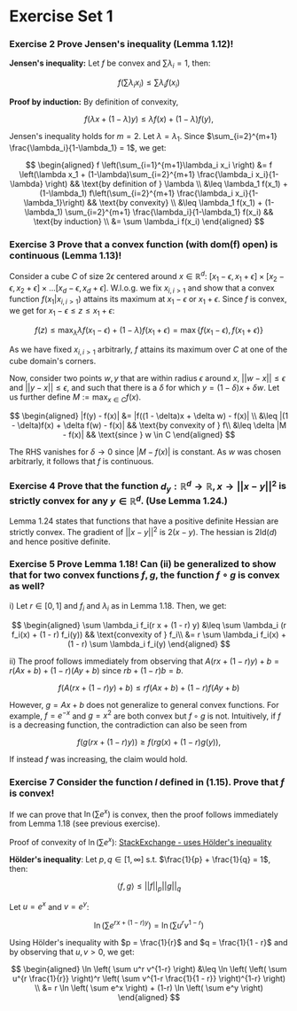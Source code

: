 # Exercise Set 1

### Exercise 2 Prove Jensen's inequality (Lemma 1.12)!

**Jensen's inequality:** Let $f$ be convex and $\sum{\lambda_i} = 1$, then:

$$
f \left(\sum \lambda_i x_i \right ) \leq \sum \lambda_i f(x_i)
$$

**Proof by induction:** By definition of convexity, 

$$f(\lambda x + (1 - \lambda)y) \leq \lambda f(x) + (1 - \lambda) f(y),$$

Jensen's inequality holds for $m=2$. Let $\lambda = \lambda_1$. Since $\sum_{i=2}^{m+1} \frac{\lambda_i}{1-\lambda_1} = 1$, we get:

$$
\begin{aligned}
f \left(\sum_{i=1}^{m+1}\lambda_i x_i \right) &= f \left(\lambda x_1 + (1-\lambda)\sum_{i=2}^{m+1} \frac{\lambda_i x_i}{1-\lambda} \right) && \text{by definition of } \lambda \\
&\leq \lambda_1 f(x_1) + (1-\lambda_1) f\left(\sum_{i=2}^{m+1} \frac{\lambda_i x_i}{1-\lambda_1}\right) && \text{by convexity} \\
&\leq \lambda_1 f(x_1) + (1-\lambda_1) \sum_{i=2}^{m+1} \frac{\lambda_i}{1-\lambda_1} f(x_i) && \text{by induction} \\
&= \sum \lambda_i f(x_i)
\end{aligned}
$$

### Exercise 3 Prove that a convex function (with dom(f) open) is continuous (Lemma 1.13)!

Consider a cube $C$ of size $2\epsilon$ centered around $x \in \mathbb{R}^d$: $[x_1 - \epsilon, x_1 + \epsilon] \times [x_2 - \epsilon, x_2 + \epsilon] \times \dots [x_d - \epsilon, x_d + \epsilon]$. W.l.o.g. we fix $x_{i, i > 1}$ and show that a convex function $f(x_1 | x_{i, i > 1})$ attains its maximum at $x_1 - \epsilon$ or $x_1 + \epsilon$. Since $f$ is convex, we get for $x_1 - \epsilon \leq z \leq x_1 + \epsilon$: 

$$
f(z) \leq \max_\lambda{\lambda f(x_1-\epsilon) + (1-\lambda)f(x_1+\epsilon)} = \max\{f(x_1-\epsilon), f(x_1+\epsilon)\}
$$

As we have fixed $x_{i, i > 1}$ arbitrarly, $f$ attains its maximum over $C$ at one of the cube domain's corners.

Now, consider two points $w, y$ that are within radius $\epsilon$ around $x$, $|| w - x || \leq \epsilon$ and $|| y - x || \leq \epsilon$, and such that there is a $\delta$ for which $y = (1 - \delta)x + \delta w$. Let us further define $M := \max_{x \in C} f(x)$.

$$
\begin{aligned}
|f(y) - f(x)| &= |f((1 - \delta)x + \delta w) - f(x)| \\
&\leq |(1 - \delta)f(x) + \delta f(w) - f(x)| && \text{by convexity of } f\\
&\leq \delta |M - f(x)| && \text{since } w \in C
\end{aligned}
$$

The RHS vanishes for $\delta \rightarrow 0$ since $|M - f(x)|$ is constant. As $w$ was chosen arbitrarly, it follows that $f$ is continuous.

### Exercise 4 Prove that the function $d_y : \mathbb{R}^d \rightarrow \mathbb{R}, x \rightarrow ||x - y||^2$ is strictly convex for any $y \in \mathbb{R}^d$. (Use Lemma 1.24.)

Lemma 1.24 states that functions that have a positive definite Hessian are strictly convex. The gradient of $||x - y||^2$ is $2 (x - y)$. The hessian is $2 \text{Id}(d)$ and hence positive definite.

### Exercise 5 Prove Lemma 1.18! Can (ii) be generalized to show that for two convex functions $f, g$, the function $f \circ g$ is convex as well?

i) Let $r \in [0, 1]$ and $f_i$ and $\lambda_i$ as in Lemma 1.18. Then, we get:

$$
\begin{aligned}
\sum \lambda_i f_i(r x + (1 - r) y) &\leq \sum \lambda_i (r f_i(x) + (1 - r) f_i(y)) && \text{convexity of } f_i\\
&= r \sum \lambda_i f_i(x) + (1 - r) \sum \lambda_i f_i(y)
\end{aligned}
$$

ii) The proof follows immediately from observing that $A(rx + (1-r)y) + b = r(Ax + b) + (1- r)(Ay+b)$ since $rb + (1-r)b = b$.

$$
f(A(rx + (1-r)y) + b) \leq r f(Ax+b) + (1 - r) f(Ay+b)
$$

However, $g = Ax+b$ does not generalize to general convex functions. For example, $f = e^{-x}$ and $g = x^2$ are both convex but $f \circ g$ is not. Intuitively, if $f$ is a decreasing function, the contradiction can also be seen from

$$
f(g(rx + (1-r)y)) \geq f(rg(x) + (1-r)g(y)),
$$

If instead $f$ was increasing, the claim would hold.

### Exercise 7 Consider the function $l$ defined in (1.15). Prove that $f$ is convex!

If we can prove that $\ln \left( \sum e^x \right)$ is convex, then the proof follows immediately from Lemma 1.18 (see previous exercise).

Proof of convexity of $\ln \left( \sum e^x \right)$: 
[StackExchange - uses Hölder's inequality](https://math.stackexchange.com/questions/2418554/why-log-of-sum-of-exponentials-fx-log-left-sum-i-1n-e-x-i-right-is)

**Hölder's inequality**: Let $p, q \in [1, \infty]$ s.t. $\frac{1}{p} + \frac{1}{q} = 1$, then:

$$
\langle f, g \rangle \leq ||f||_p ||g||_q
$$

Let $u = e^x$ and $v = e^y$:

$$
\ln \left( \sum e^{rx + (1-r)y} \right) = \ln \left( \sum u^r v^{1-r} \right)
$$

Using Hölder's inequality with $p = \frac{1}{r}$ and $q = \frac{1}{1 - r}$ and by observing that $u, v > 0$, we get:

$$
\begin{aligned}
\ln \left( \sum u^r v^{1-r} \right) &\leq
\ln \left( \left( \sum u^{r \frac{1}{r}} \right)^r \left( \sum v^{1-r \frac{1}{1 - r}} \right)^{1-r} \right) \\
&= r \ln \left( \sum e^x \right) + (1-r) \ln \left( \sum e^y \right)
\end{aligned}
$$










